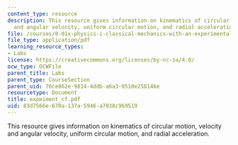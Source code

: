 ```yaml
---
content_type: resource
description: This resource gives information on kinematics of circular motion, velocity
  and angular velocity, uniform circular motion, and radial acceleration.
file: /courses/8-01x-physics-i-classical-mechanics-with-an-experimental-focus-fall-2002/83d7566e670a137a5946a7038c969519_expeiment_cf.pdf
file_type: application/pdf
learning_resource_types:
- Labs
license: https://creativecommons.org/licenses/by-nc-sa/4.0/
ocw_type: OCWFile
parent_title: Labs
parent_type: CourseSection
parent_uid: 70ce862e-9814-4ddb-a6a3-0510e258146e
resourcetype: Document
title: expeiment_cf.pdf
uid: 83d7566e-670a-137a-5946-a7038c969519
---
```

This resource gives information on kinematics of circular motion, velocity and angular velocity, uniform circular motion, and radial acceleration.